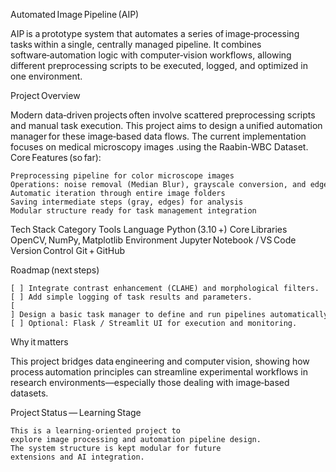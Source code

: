 Automated Image Pipeline (AIP)

AIP is a prototype system that automates a series of image‑processing tasks within a single, centrally managed pipeline.
It combines software‑automation logic with computer‑vision workflows, allowing different preprocessing scripts to be executed, logged, and optimized in one environment.

Project Overview

Modern data‑driven projects often involve scattered preprocessing scripts and manual task execution.
This project aims to design a unified automation manager for these image‑based data flows.
The current implementation focuses on medical microscopy images .using the Raabin-WBC Dataset.
Core Features (so far):

    Preprocessing pipeline for color microscope images
    Operations: noise removal (Median Blur), grayscale conversion, and edge detection (Canny)
    Automatic iteration through entire image folders
    Saving intermediate steps (gray, edges) for analysis
    Modular structure ready for task management integration

Tech Stack
Category	Tools
Language	Python (3.10 +)
Core Libraries	OpenCV, NumPy, Matplotlib
Environment	Jupyter Notebook / VS Code
Version Control	Git + GitHub

Roadmap (next steps)

    [ ] Integrate contrast enhancement (CLAHE) and morphological filters.
    [ ] Add simple logging of task results and parameters.
    [ ] Design a basic task manager to define and run pipelines automatically.
    [ ] Optional: Flask / Streamlit UI for execution and monitoring.

Why it matters

This project bridges data engineering and computer vision, showing how process automation principles can streamline experimental workflows in research environments—especially those dealing with image‐based datasets.

Project Status — Learning Stage

    This is a learning‑oriented project to explore image processing and automation pipeline design.
    The system structure is kept modular for future extensions and AI integration.
